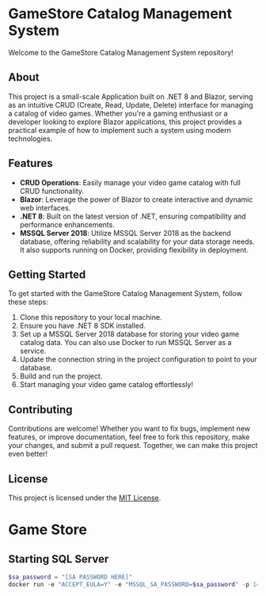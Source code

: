 # GameStore Catalog Management System

Welcome to the GameStore Catalog Management System repository!

## About

This project is a small-scale Application built on .NET 8 and Blazor, serving as an intuitive CRUD (Create, Read, Update, Delete) interface for managing a catalog of video games. Whether you're a gaming enthusiast or a developer looking to explore Blazor applications, this project provides a practical example of how to implement such a system using modern technologies.

## Features

- **CRUD Operations**: Easily manage your video game catalog with full CRUD functionality.
- **Blazor**: Leverage the power of Blazor to create interactive and dynamic web interfaces.
- **.NET 8**: Built on the latest version of .NET, ensuring compatibility and performance enhancements.
- **MSSQL Server 2018**: Utilize MSSQL Server 2018 as the backend database, offering reliability and scalability for your data storage needs. It also supports running on Docker, providing flexibility in deployment.

## Getting Started

To get started with the GameStore Catalog Management System, follow these steps:

1. Clone this repository to your local machine.
2. Ensure you have .NET 8 SDK installed.
3. Set up a MSSQL Server 2018 database for storing your video game catalog data. You can also use Docker to run MSSQL Server as a service.
4. Update the connection string in the project configuration to point to your database.
5. Build and run the project.
6. Start managing your video game catalog effortlessly!

## Contributing

Contributions are welcome! Whether you want to fix bugs, implement new features, or improve documentation, feel free to fork this repository, make your changes, and submit a pull request. Together, we can make this project even better!

## License

This project is licensed under the [MIT License](LICENSE).


# Game Store

## Starting SQL Server
```powershell
$sa_password = "[SA PASSWORD HERE]"
docker run -e "ACCEPT_EULA=Y" -e "MSSQL_SA_PASSWORD=$sa_password" -p 1433:1433 -d -v sqlvolume:/var/opt/mssql --rm --name mssql mcr.microsoft.com/mssql/server:2022-latest
```
